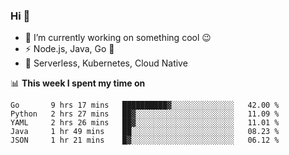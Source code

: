 ### Hi 👋

<!--
**nodejh/nodejh** is a ✨ _special_ ✨ repository because its `README.md` (this file) appears on your GitHub profile.

Here are some ideas to get you started:

- 🔭 I’m currently working on ...
- 🌱 I’m currently learning ...
- 👯 I’m looking to collaborate on ...
- 🤔 I’m looking for help with ...
- 💬 Ask me about ...
- 📫 How to reach me: ...
- 😄 Pronouns: ...
- ⚡ Fun fact: ...
-->

- 🔭 I’m currently working on something cool :wink:
- ⚡ Node.js, Java, Go :thought_balloon:
- 🤖 Serverless, Kubernetes, Cloud Native

📊 **This week I spent my time on**

<!--START_SECTION:waka-->
```text
Go       9 hrs 17 mins   ██████████▓░░░░░░░░░░░░░░   42.00 % 
Python   2 hrs 27 mins   ██▓░░░░░░░░░░░░░░░░░░░░░░   11.09 % 
YAML     2 hrs 26 mins   ██▓░░░░░░░░░░░░░░░░░░░░░░   11.01 % 
Java     1 hr 49 mins    ██░░░░░░░░░░░░░░░░░░░░░░░   08.23 % 
JSON     1 hr 21 mins    █▓░░░░░░░░░░░░░░░░░░░░░░░   06.12 % 
```
<!--END_SECTION:waka-->


<!--
:traffic_light: **Visitors**

![visitors](https://visitor-badge.glitch.me/badge?page_id=nodejh.nodejh)
-->
